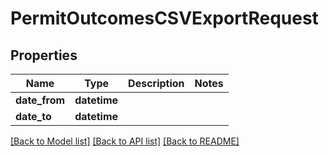# PermitOutcomesCSVExportRequest

## Properties
Name | Type | Description | Notes
------------ | ------------- | ------------- | -------------
**date_from** | **datetime** |  | 
**date_to** | **datetime** |  | 

[[Back to Model list]](../README.md#documentation-for-models) [[Back to API list]](../README.md#documentation-for-api-endpoints) [[Back to README]](../README.md)

